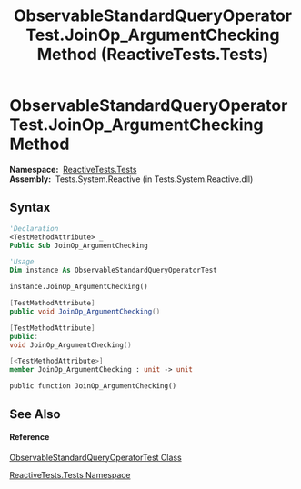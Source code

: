 ﻿---
title: ObservableStandardQueryOperatorTest.JoinOp_ArgumentChecking Method  (ReactiveTests.Tests)
TOCTitle: JoinOp_ArgumentChecking Method
ms:assetid: M:ReactiveTests.Tests.ObservableStandardQueryOperatorTest.JoinOp_ArgumentChecking
ms:mtpsurl: https://msdn.microsoft.com/en-us/library/reactivetests.tests.observablestandardqueryoperatortest.joinop_argumentchecking(v=VS.103)
ms:contentKeyID: 36618950
ms.date: 06/28/2011
mtps_version: v=VS.103
f1_keywords:
- ReactiveTests.Tests.ObservableStandardQueryOperatorTest.JoinOp_ArgumentChecking
dev_langs:
- CSharp
- JScript
- VB
- FSharp
- c++
---

# ObservableStandardQueryOperatorTest.JoinOp\_ArgumentChecking Method

**Namespace:**  [ReactiveTests.Tests](hh289046\(v=vs.103\).md)  
**Assembly:**  Tests.System.Reactive (in Tests.System.Reactive.dll)

## Syntax

``` vb
'Declaration
<TestMethodAttribute> _
Public Sub JoinOp_ArgumentChecking
```

``` vb
'Usage
Dim instance As ObservableStandardQueryOperatorTest

instance.JoinOp_ArgumentChecking()
```

``` csharp
[TestMethodAttribute]
public void JoinOp_ArgumentChecking()
```

``` c++
[TestMethodAttribute]
public:
void JoinOp_ArgumentChecking()
```

``` fsharp
[<TestMethodAttribute>]
member JoinOp_ArgumentChecking : unit -> unit 
```

``` jscript
public function JoinOp_ArgumentChecking()
```

## See Also

#### Reference

[ObservableStandardQueryOperatorTest Class](hh288944\(v=vs.103\).md)

[ReactiveTests.Tests Namespace](hh289046\(v=vs.103\).md)

